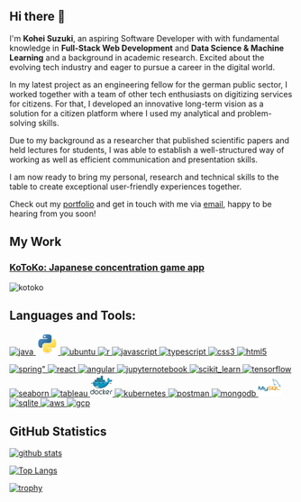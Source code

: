 <h2>Hi there 👋</h2>
<p>I'm <b>Kohei Suzuki</b>, an aspiring Software Developer with with fundamental knowledge in <b>Full-Stack Web Development</b> and <b>Data Science & Machine Learning</b> and a background in academic research. Excited about the evolving tech industry and eager to pursue a career in the digital world.</p>

<p>In my latest project as an engineering fellow for the german public sector, I worked together with a team of other tech enthusiasts on digitizing services for citizens. For that, I developed an innovative long-term vision  as a solution for a citizen platform where I used my analytical and problem-solving skills.</p>

<p>Due to my background as a researcher that published scientific papers and held lectures for students, I was able to establish a well-structured way of working as well as efficient communication and presentation skills.</p>

<p>I am now ready to bring my personal, research and technical skills to the table to create exceptional user-friendly experiences together.</p>
<p>Check out my <a href="https://kohei-s.notion.site/Portfolio-bd4cd3e883054f01a9ee3ee8b372d728">portfolio</a> 
  and get in touch with me via <a href="mailto:koheisuzuki@me.com?subject=ContactViaGithub&body=Message"> email</a>, happy to be hearing from you soon!</p>

<h2>My Work</h2>
<h3><a href="https://github.com/kohei-s/kotoko-concentration-app"> KoToKo: Japanese concentration game app</a></h3>
<img src="https://github.com/kohei-s/kotoko-concentration-app/assets/82062401/b4132c77-a729-490f-ac6c-150da692cf4d" alt="kotoko"/>

<h2 align="left">Languages and Tools:</h2>
<p align="left">
  <a href="https://www.java.com" target="_blank" rel="noreferrer"> <img src="https://www.vectorlogo.zone/logos/java/java-icon.svg" alt="java" width="40" height="40"/>
  </a>
  <a href="https://www.python.org" target="_blank" rel="noreferrer"> <img src="https://raw.githubusercontent.com/devicons/devicon/master/icons/python/python-original.svg" alt="python" width="40" height="40"/>
  </a>
<a href="https://ubuntu.com" target="_blank" rel="noreferrer"> <img src="https://upload.wikimedia.org/wikipedia/commons/9/9e/UbuntuCoF.svg" alt="ubuntu" width="40" height="40"/>
  </a>
  <a href="https://www.r-project.org" target="_blank" rel="noreferrer"> <img src="https://www.r-project.org/logo/Rlogo.svg" alt="r" width="40" height="40"/>
  </a>
  <a href="https://www.ecma-international.org/publications-and-standards/standards/ecma-262" target="_blank" rel="noreferrer"> <img src="https://upload.wikimedia.org/wikipedia/commons/9/99/Unofficial_JavaScript_logo_2.svg" alt="javascript" width="40" height="40"/>
  </a>
  <a href="https://www.typescriptlang.org" target="_blank" rel="noreferrer"> <img src="https://upload.wikimedia.org/wikipedia/commons/4/4c/Typescript_logo_2020.svg" alt="typescript" width="40" height="40"/>
  </a>
  <a href="https://html.spec.whatwg.org" target="_blank" rel="noreferrer"> <img src="https://www.vectorlogo.zone/logos/w3_css/w3_css-icon.svg" alt="css3" width="40" height="40"/>
  </a>
  <a href="https://html.spec.whatwg.org" target="_blank" rel="noreferrer"> <img src="https://www.vectorlogo.zone/logos/w3_html5/w3_html5-icon.svg" alt="html5" width="40" height="40"/>
  </a>
</p>
<p>
  <a href="https://spring.io/projects/spring-framework" target="_blank" rel="noreferrer"> <img src="https://www.vectorlogo.zone/logos/springio/springio-icon.svg" alt=spring" width="40" height="40"/>
  </a>
  <a href="https://react.dev" target="_blank" rel="noreferrer"> <img src="https://www.vectorlogo.zone/logos/reactjs/reactjs-icon.svg" alt="react" width="40" height="40"/>
  </a>
  <a href="https://angular.io" target="_blank" rel="noreferrer"> <img src="https://www.vectorlogo.zone/logos/angular/angular-icon.svg" alt="angular" width="40" height="40"/>
  </a>
<a href="https://jupyter.org" target="_blank" rel="noreferrer"> <img src="https://upload.wikimedia.org/wikipedia/commons/3/38/Jupyter_logo.svg" alt="jupyternotebook" width="40" height="40"/>
  </a>  
  <a href="https://scikit-learn.org" target="_blank" rel="noreferrer"> <img src="https://upload.wikimedia.org/wikipedia/commons/0/05/Scikit_learn_logo_small.svg" alt="scikit_learn" width="40" height="40"/>
  </a>
  <a href="https://www.tensorflow.org" target="_blank" rel="noreferrer"> <img src="https://www.vectorlogo.zone/logos/tensorflow/tensorflow-icon.svg" alt="tensorflow" width="40" height="40"/>
  </a>
  <a href="https://seaborn.pydata.org" target="_blank" rel="noreferrer"> <img src="https://seaborn.pydata.org/_images/logo-mark-lightbg.svg" alt="seaborn" width="40" height="40"/>
  </a>
  <a href="https://www.tableau.com/" target="_blank" rel="noreferrer"> <img src="https://upload.wikimedia.org/wikipedia/en/0/06/Tableau_logo.svg" alt="tableau" width="40" height="40"/>
  </a>
   <a href="https://www.docker.com" target="_blank" rel="noreferrer"> <img src="https://raw.githubusercontent.com/devicons/devicon/master/icons/docker/docker-original-wordmark.svg" alt="docker" width="40" height="40"/>
  </a>
    <a href="https://kubernetes.io/" target="_blank" rel="noreferrer"> <img src="https://www.vectorlogo.zone/logos/kubernetes/kubernetes-icon.svg" alt="kubernetes" width="40" height="40"/>
  </a>
  <a href="https://www.postman.com" target="_blank" rel="noreferrer"> <img src="https://www.vectorlogo.zone/logos/getpostman/getpostman-icon.svg" alt="postman" width="40" height="40"/>
  </a>
    <a href="https://www.mongodb.com" target="_blank" rel="noreferrer"> <img src="https://www.vectorlogo.zone/logos/mongodb/mongodb-icon.svg" alt="mongodb" width="40" height="40"/>
  </a>
    <a href="https://www.mysql.com" target="_blank" rel="noreferrer"> <img src="https://raw.githubusercontent.com/devicons/devicon/master/icons/mysql/mysql-original-wordmark.svg" alt="mysql" width="40" height="40"/>
  </a>
  <a href="https://www.sqlite.org" target="_blank" rel="noreferrer"> <img src="https://www.vectorlogo.zone/logos/sqlite/sqlite-icon.svg" alt="sqlite" width="40" height="40"/>
  </a>
  <a href="https://aws.amazon.com" target="_blank" rel="noreferrer"> <img src="https://upload.wikimedia.org/wikipedia/commons/9/93/Amazon_Web_Services_Logo.svg" alt="aws" width="40" height="40"/>
  </a>
  <a href="https://cloud.google.com" target="_blank" rel="noreferrer"> <img src="https://www.vectorlogo.zone/logos/google_cloud/google_cloud-icon.svg" alt="gcp" width="40" height="40"/>
  </a>
</p>
<p>
<h2>GitHub Statistics</h2>

  [![github stats](https://github-readme-stats.vercel.app/api?username=kohei-s&rank_icon=github)](https://github.com/kohei-s)
  
  [![Top Langs](https://github-readme-stats.vercel.app/api/top-langs/?username=kohei-s&layout=compact&hide=jupyter%20notebook,makefile,dockerfile&langs_coun=20)](https://github.com/kohei-s)
  
  [![trophy](https://github-profile-trophy.vercel.app/?username=kohei-s&rank=-C,-B)](https://github.com/ryo-ma/github-profile-trophy)
   
</p>

